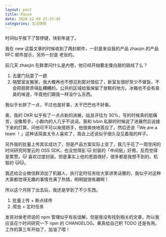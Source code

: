 ```yaml
---
layout: post
title: Pause
date: 2020-12-09 22:25:45
categories: 生活随感
---
```


时间似乎按下了暂停键，快到年底了。

我在 new 这篇文章的时候收到了两封邮件，一封是来自我的产品 zhaojin 的产品 RFC 邮件提示，另外一封是 老张的。

前几天 zhaojin 在群里问什么是内卷，他已经开始要走傻白甜的路线了么？

1. 去厦门玩耍了一趟
2. 隔壁室友搬家，我大概再也不想见到那对情侣了，新室友很好至少不做饭，不会把厨房弄得乱糟糟的。公共的区域给我保留了放鞋的地方。冰箱也不会有臭臭的味道，毕竟他们跟我一样没什么东西。

我似乎长胖了一点，不过也是好事，太干巴巴也不好看。

奥，我的 OKR 似乎有了一点点新的进展，姑且评估为 30%，写的时候真的挺痛苦，没撒帮手，小群内的人几乎不说话。我和 lvbin 私聊的时候说了进展然后说接下来的打算，问他可不可以来搭把手，他很爽快地答应了，然后还说「We are a team ！」这种话简直太令人喜欢了，周会上还说似乎很久没见着我的样子。

另外我的批量上传其实成功了，但是产品方案实际上变了，我几乎花了一周空闲的时间研究阿里云的 OSS SDK。也没觉得彭 🐱 封装的「中间层」好用，反而觉得是累赘。🐱 喜欢过度封装。但是事实上他的思路很好，很多都是我想不到的。机智的 🐱🐱。

我还给企业微信群添加了机器人，执行定时任务给大家讲笑话撒的，我似乎对这种大家都觉得无趣的事情充满了热情，明明就很有趣啊！

所以这个月除了出去玩，我还是学到了不少东西。

1. 批量上传 + 断点续传
2. 爬虫 + 定时任务

发哥对侯老师说的 npm 管理似乎有些误解，但是我没有找到相关的文章，所以我应该花个时间研究一下 npm 的 CHANGELOG。果真给自己积 TODO 还是有用。工作的第三年开始了，加油了喂！

